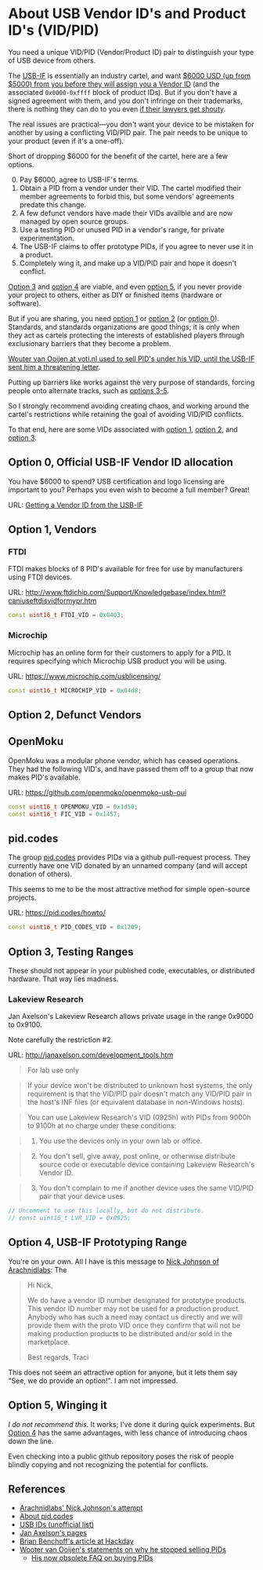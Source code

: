 # About USB Vendor ID's and Product ID's (VID/PID)

You need a unique VID/PID (Vendor/Product ID) pair to distinguish your type of USB device from others.

The [USB-IF](https://www.usb.org/) is essentially an industry cartel, and want [\$6000 USD (up from \$5000) from you before they will
assign you a Vendor ID](https://www.usb.org/getting-vendor-id) (and the associated `0x0000-0xffff` block of product IDs). But if you don't have a signed agreement with them, and you don't infringe on their trademarks, there is nothing they can do to you even [if their lawyers get shouty](http://www.arachnidlabs.com/blog/2013/10/18/usb-if-no-vid-for-open-source/).

The real issues are practical—you don't want your device to be mistaken for another by using
a conflicting VID/PID pair. The pair needs to be unique to your product
(even if it's a one-off).

Short of dropping \$6000 for the benefit of the cartel, here are a few options.

0. Pay \$6000, agree to USB-IF's terms.
1. Obtain a PID from a vendor under their VID. The cartel modified their member agreements to forbid this, but some vendors' agreements predate this change.
2. A few defunct vendors have made their VIDs availble and are now managed by open source groups.
3. Use a testing PID or unused PID in a vendor's range, for private experimentation.
4. The USB-IF claims to offer prototype PIDs, if you agree to never use it in a product.
5. Completely wing it, and make up a VID/PID pair and hope it doesn't conflict.

[Option 3](#option3) and [option 4](#option4) are viable, and even [option 5](#option5), if you never provide your project to others, either as DIY or finished items (hardware or software).

But if you are sharing, you need [option 1](#option1) or [option 2](#option2) (or [option 0](#option0)). Standards, and standards organizations are good things; it is only when they act as cartels protecting the interests of established players through exclusionary barriers that they become a problem.

[Wouter van Ooijen at voti.nl used to sell PID's under his VID, until the USB-IF sent him a threatening letter](https://www.voti.nl/pids/).

Putting up barriers like works against the very purpose of standards, forcing people onto alternate tracks, such as [options 3-5](#option3).

So I strongly recommend avoiding creating chaos, and working around the cartel's restrictions while retaining the goal of avoiding VID/PID conflicts.

To that end, here are some VIDs associated with [option 1](#option1), [option 2](#option2), and [option 3](#option3).

## <a name="option0"/>Option 0, Official USB-IF Vendor ID allocation

You have \$6000 to spend? USB certification and logo licensing are important to you? Perhaps you even wish to become a full member? Great!

URL: [Getting a Vendor ID from the USB-IF](https://www.usb.org/getting-vendor-id)

## <a name="option1"/>Option 1, Vendors

### FTDI

FTDI makes blocks of 8 PID's available for free for use by manufacturers using FTDI devices.

URL: http://www.ftdichip.com/Support/Knowledgebase/index.html?caniuseftdisvidformypr.htm
```c++
const uint16_t FTDI_VID = 0x0403;
```

### Microchip
Microchip has an online form for their customers to apply for a PID. It requires specifying which Microchip USB product you will be using.

URL: https://www.microchip.com/usblicensing/
```C++
const uint16_t MICROCHIP_VID = 0x04d8;
```

## <a name="option2"/>Option 2, Defunct Vendors

## <a name="openmoku"/>OpenMoku
OpenMoku was a modular phone vendor, which has ceased operations. They had the following VID's, and have passed them off to a group that now makes PID's available.

URL: https://github.com/openmoko/openmoko-usb-oui
```c++
const uint16_t OPENMOKU_VID = 0x1d50;
const uint16_t FIC_VID = 0x1457;
```

## <a name="pid.codes"/>pid.codes
The group [pid.codes](https://pid.codes/about/) provides PIDs via a github pull-request process. They currently have one VID donated by an unnamed company (and will accept donation of others).

This seems to me to be the most attractive method for simple open-source projects.

URL: https://pid.codes/howto/
```c++
const uint16_t PID_CODES_VID = 0x1209;
```

## <a name="option3"/>Option 3, Testing Ranges

These should not appear in your published code, executables, or distributed hardware. That way lies madness.

### <a name="lvr"/>Lakeview Research
Jan Axelson's Lakeview Research allows private usage in the range 0x9000 to 0x9100.

Note carefully the restriction #2.

 URL: http://janaxelson.com/development_tools.htm

>For lab use only

>If your device won't be distributed to unknown host systems, the only requirement is that the VID/PID pair doesn't match any VID/PID pair in the host's INF files (or equivalent database in non-Windows hosts).

>You can use Lakeview Research's VID (0925h) with PIDs from 9000h to 9100h at no charge under these conditions:

>1. You use the devices only in your own lab or office.

>2. You don't sell, give away, post online, or otherwise distribute source code or executable device containing Lakeview Research's Vendor ID.

>3. You don't complain to me if another device uses the same VID/PID pair that your device uses.
```c++
// Uncomment to use this locally, but do not distribute.
// const uint16_t LVR_VID = 0x0925;
 ```

## <a name="option4"/>Option 4, USB-IF Prototyping Range

You're on your own. All I have is this message to [Nick Johnson of Arachnidlabs](): The

>Hi Nick,
>
>We do have a vendor ID number designated for prototype products. This vendor ID number may not be used for a production product. Anybody who has such a need may contact us directly and we will provide them with the proto VID once they confirm that will not be making production products to be distributed and/or sold in the marketplace.
>
>Best regards, Traci

This does not seem an attractive option for anyone, but it lets them say "See, we do provide an option!". I am not impressed.

## <a name="option5"/>Option 5, Winging it
_I do not recommend this._ It works; I've done it during quick experiments. But [Option 4](#option4) has the same advantages, with less chance of introducing chaos down the line.

Even checking into a public github repository poses the risk of people blindly copying and not recognizing the potential for conflicts.

## <a name="references"/>References
* [Arachnidlabs' Nick Johnson's attempt](http://www.arachnidlabs.com/blog/2013/10/18/usb-if-no-vid-for-open-source/)
* [About pid.codes](https://pid.codes/about/)
* [USB IDs (unofficial list)](http://www.linux-usb.org/usb.ids)
* [Jan Axelson's pages](http://janaxelson.com/development_tools.htm#vendor_id)
* [Brian Benchoff's article at Hackday](https://hackaday.com/2013/10/22/usb-implementers-forum-says-no-to-open-source/)
* [Wooter van Ooijen's statements on why he stopped selling PIDs](https://www.voti.nl/docs/usb-pid.html)
  * [His now obsolete FAQ on buying PIDs](https://web.archive.org/save/https://www.voti.nl/pids/pidfaq.html)
